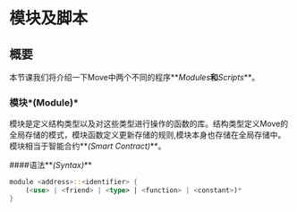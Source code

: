 # 模块及脚本

## 概要

本节课我们将介绍一下Move中两个不同的程序**_Modules_**和**_Scripts_**。

### 模块*(Module)*

模块是定义结构类型以及对这些类型进行操作的函数的库。结构类型定义Move的全局存储的模式，模块函数定义更新存储的规则,模块本身也存储在全局存储中。模块相当于智能合约**_(Smart Contract)_**。

####语法**_(Syntax)_**

```rust
module <address>::<identifier> {
    (<use> | <friend> | <type> | <function> | <constant>)*
}
```